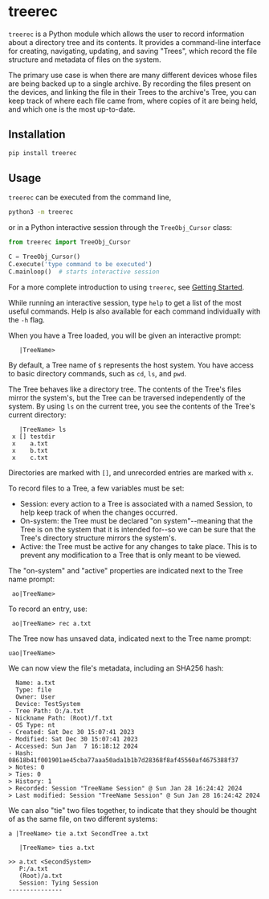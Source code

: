 # treerec

`treerec` is a Python module which allows the user to record information about a directory tree and its contents. It provides a command-line interface for creating, navigating, updating, and saving "Trees", which record the file structure and metadata of files on the system.

The primary use case is when there are many different devices whose files are being backed up to a single archive. By recording the files present on the devices, and linking the file in their Trees to the archive's Tree, you can keep track of where each file came from, where copies of it are being held, and which one is the most up-to-date.

## Installation

```bash
pip install treerec
```

## Usage

`treerec` can be executed from the command line,
```bash
python3 -m treerec
```
or in a Python interactive session through the `TreeObj_Cursor` class:
```python
from treerec import TreeObj_Cursor

C = TreeObj_Cursor()
C.execute('type command to be executed')
C.mainloop()  # starts interactive session
```

For a more complete introduction to using `treerec`, see [Getting Started](https://github.com/JWMerritt/treerec/blob/main/Getting%20Started.md).

While running an interactive session, type `help` to get a list of the most useful commands. Help is also available for each command individually with the `-h` flag.

When you have a Tree loaded, you will be given an interactive prompt:
```
   |TreeName>
```
By default, a Tree name of `$` represents the host system. You have access to basic directory commands, such as `cd`, `ls`, and `pwd`.

The Tree behaves like a directory tree. The contents of the Tree's files mirror the system's, but the Tree can be traversed independently of the system. By using `ls` on the current tree, you see the contents of the Tree's current directory:
```
   |TreeName> ls
 x [] testdir
 x    a.txt
 x    b.txt
 x    c.txt
```
Directories are marked with `[]`, and unrecorded entries are marked with `x`.  

To record files to a Tree, a few variables must be set:
- Session: every action to a Tree is associated with a named Session, to help keep track of when the changes occurred.
- On-system: the Tree must be declared "on system"--meaning that the Tree is on the system that it is intended for--so we can be sure that the Tree's directory structure mirrors the system's.
- Active: the Tree must be active for any changes to take place. This is to prevent any modification to a Tree that is only meant to be viewed.

The "on-system" and "active" properties are indicated next to the Tree name prompt:
```
 ao|TreeName>
 ```
 
To record an entry, use:
```
 ao|TreeName> rec a.txt
```
The Tree now has unsaved data, indicated next to the Tree name prompt:
```
uao|TreeName>
```
We can now view the file's metadata, including an SHA256 hash:
```
  Name: a.txt
  Type: file
  Owner: User
  Device: TestSystem
- Tree Path: O:/a.txt
- Nickname Path: (Root)/f.txt
- OS Type: nt
- Created: Sat Dec 30 15:07:41 2023
- Modified: Sat Dec 30 15:07:41 2023
- Accessed: Sun Jan  7 16:18:12 2024
- Hash: 08618b41f001901ae45cba77aaa50ada1b1b7d28368f8af45560af4675388f37
> Notes: 0
> Ties: 0
> History: 1
> Recorded: Session "TreeName Session" @ Sun Jan 28 16:24:42 2024
> Last modified: Session "TreeName Session" @ Sun Jan 28 16:24:42 2024
```
 
 We can also "tie" two files together, to indicate that they should be thought of as the same file, on two different systems:
 ```
 a |TreeName> tie a.txt SecondTree a.txt
```

```
   |TreeName> ties a.txt

>> a.txt <SecondSystem>
   P:/a.txt
   (Root)/a.txt
   Session: Tying Session
---------------
```
